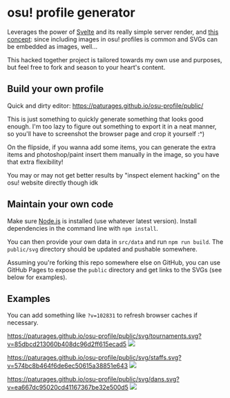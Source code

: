 # osu! profile generator

Leverages the power of [Svelte](https://svelte.dev/) and its really simple server render,
and [this concept](https://github.com/sindresorhus/css-in-readme-like-wat): since including
images in osu! profiles is common and SVGs can be embedded as images, well...

This hacked together project is tailored towards my own use and purposes, but feel free to fork
and season to your heart's content.

## Build your own profile

Quick and dirty editor: https://paturages.github.io/osu-profile/public/

This is just something to quickly generate something that looks good enough. I'm too lazy to
figure out something to export it in a neat manner, so you'll have to screenshot the browser page
and crop it yourself :^)

On the flipside, if you wanna add some items, you can generate the extra items and photoshop/paint
insert them manually in the image, so you have that extra flexibility!

You may or may not get better results by "inspect element hacking" on the osu! website directly
though idk

## Maintain your own code

Make sure [Node.js](https://nodejs.org/en/) is installed (use whatever latest version).
Install dependencies in the command line with `npm install`.

You can then provide your own data in `src/data` and run `npm run build`.
The `public/svg` directory should be updated and pushable somewhere.

Assuming you're forking this repo somewhere else on GitHub, you can use GitHub Pages to expose
the `public` directory and get links to the SVGs (see below for examples).

## Examples

You can add something like `?v=102831` to refresh browser caches if necessary.

https://paturages.github.io/osu-profile/public/svg/tournaments.svg?v=85dbcd213060b408dc96d2ff615ecad5
![](https://paturages.github.io/osu-profile/public/svg/tournaments.svg?v=85dbcd213060b408dc96d2ff615ecad5)

https://paturages.github.io/osu-profile/public/svg/staffs.svg?v=574bc8b464f6de6ec50615a38851e643
![](https://paturages.github.io/osu-profile/public/svg/staffs.svg?v=574bc8b464f6de6ec50615a38851e643)

https://paturages.github.io/osu-profile/public/svg/dans.svg?v=ea667dc95020cd41167367be32e500d5
![](https://paturages.github.io/osu-profile/public/svg/dans.svg?v=ea667dc95020cd41167367be32e500d5)
